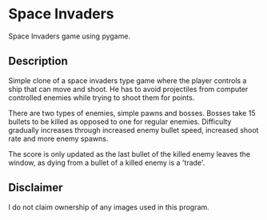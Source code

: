 # Space Invaders
Space Invaders game using pygame.

## Description
Simple clone of a space invaders type game where the player controls a ship that can move and shoot. He has to avoid projectiles from computer controlled enemies while trying to shoot them for points.

There are two types of enemies, simple pawns and bosses. Bosses take 15 bullets to be killed as opposed to one for regular enemies. Difficulty gradually increases through increased enemy bullet speed, increased shoot rate and more enemy spawns.

The score is only updated as the last bullet of the killed enemy leaves the window, as dying from a bullet of a killed enemy is a 'trade'.

## Disclaimer
I do not claim ownership of any images used in this program.
